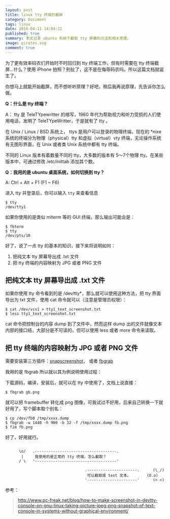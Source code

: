 ```yaml
---
layout: post
title: linux tty 终端的截屏
category: Document
tags: linux
date: 2016-04-11 14:04:12
published: true
summary: 本文记录 ubuntu 系统下截取 tty 屏幕的方法和相关原理。
image: pirates.svg
comment: true
---
```


为了更有效率码农们开始时不时回归到 tty 终端工作，但有时需要在 tty 终端截屏...什么？使用 iPhone 拍照？别扯了，这不是在侮辱码农吗。所以这篇文档就诞生了。


你想马上就能开始截屏，而不想听听原理？好吧，稍后我再说原理，先告诉你怎么做。


**Q：什么是 tty 终端？**


A： tty 是 TeleTYpewritter 的缩写，1960 年代为帮助视力和听力受损的人们使用电话，发明了 TeleTYpeWritter，于是就有了 tty 。


在 Unix / Linux / BSD 系统上， ttys 是用户可以登录的物理终端，现在的 *nixe 系统的终端分为物理（physical）tty 和虚拟（virtual）vty 终端，无论操作系统有无图形界面，在 Unix 或者类 Unix 系统中都有 tty 终端。


不同的 Linux 版本有着数量不同的 tty，大多数的版本有 5～7个物理 tty。在某些版本中，可通过修改 /etc/inittab 添加其个数。


**Q：我用的是 ubuntu 桌面系统，如何切换到 tty？**


A: Ctrl + Alt + F1 (F1 ~ F6)

进入 tty 并登录后，你可以输入 `tty` 来查看信息

```
$ tty
/dev/tty1
```

如果你使用的是类似 mlterm 等的 GUI 终端，那么输出可能会是：


```
$ fbterm
$ tty
/dev/pts/10
```

好了，说了一点 tty 的基本的知识，接下来将说明如何：

1. 把纯文本 tty 屏幕导出成 .txt 文件
2. 把 tty 终端的内容映射为 JPG 或者 PNG 文件

## 把纯文本 tty 屏幕导出成 .txt 文件

如果你使用 tty 命令看到的是 /dev/tty*，那么就可以使用这种方法，把 tty 界面导出为 txt 文件，使用 cat 命令就可以（注意是管理员权限）：

```
$ cat /dev/vcs1 > tty1_text_screenshot.txt
$ less tty1_text_screenshot.txt
```

cat 命令把控制台的内容 dump 到了文件中，然而这样 dump 出的文件就像文本内部的接口结，大部分是不可读的，但可以使用 less 或者 more 命令来读取。

## 把 tty 终端的内容映射为 JPG 或者 PNG 文件

需要安装第三方插件：[snapscreenshot](http://bisqwit.iki.fi/source/snapscreenshot.html)， 或者 [fbgrab]()

我用的是 fbgrab 所以就以其为例说明使用过程：

下载源码，编译，安装后，就可以在 tty 中使用了，文档上说直接：

```
$ fbgrab gb.png
```

就可以把 framebuffer 转化成 png 图像，可我试过不好用，后来自己转换一下就好用了，写个脚本取个别名：


```
$ cp /dev/fb0 /tmp/xxxx.dump
$ fbgrab -w 1440 -h 900 -b 32 -f /tmp/xxxx.dump fb.png
$ fim fb.png
```

好了，好用就行。

```

      \o/   .------------------------------------.
       |     我使用的是正常的 tty 终端，怎么截取？
      / \   '------------------------------------'

                                   .----------------------.      (\_/)
                                    可以截取成 text 文本。       (O.o)
                                   '----------------------'      (> <)

```

参考：

> http://www.pc-freak.net/blog/how-to-make-screenshot-in-devtty-console-on-gnu-linux-taking-picture-jpeg-png-snapshot-of-text-console-in-systems-without-graphical-environment/
